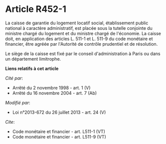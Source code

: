# Article R452-1

La caisse de garantie du logement locatif social, établissement public national à caractère administratif, est placée sous la
tutelle conjointe du ministre chargé du logement et du ministre chargé de l'économie. La caisse doit, en application des
articles L. 511-1 et L. 511-9 du code monétaire et financier, être agréée par l'Autorité de contrôle prudentiel et de
résolution. 

Le siège de la caisse est fixé par le conseil d'administration à Paris ou dans un département limitrophe.

**Liens relatifs à cet article**

_Cité par_:

  - Arrêté du 2 novembre 1998 - art. 1 (V)
  - Arrêté du 16 novembre 2004 - art. 7 (Ab)

_Modifié par_:

  - Loi n°2013-672 du 26 juillet 2013 - art. 24 (V)

_Cite_:

  - Code monétaire et financier - art. L511-1 (VT)
  - Code monétaire et financier - art. L511-9 (VT)
